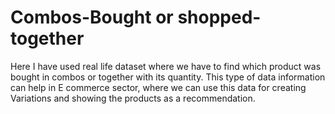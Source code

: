 # Combos-Bought or shopped-together

Here I have used real life dataset where we have to find which product was bought in combos or together with its quantity. 
This type of data information can help in E commerce sector, where we can use this data for creating Variations and showing the products as a recommendation.
